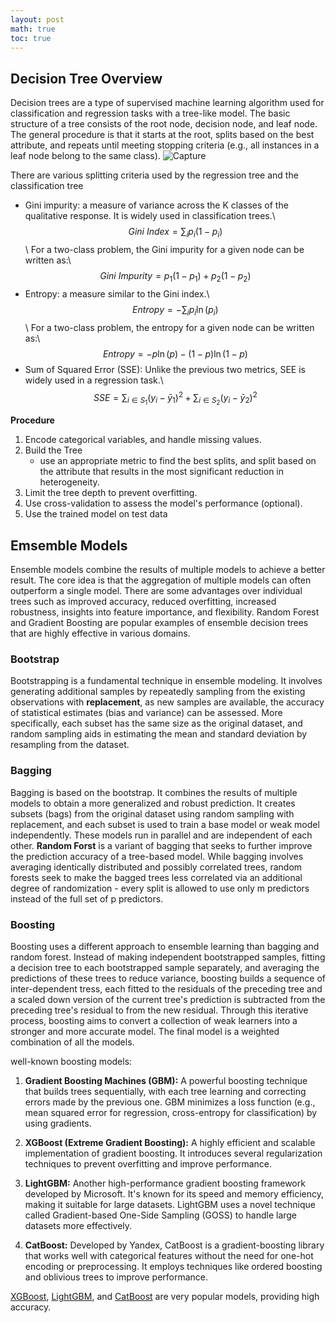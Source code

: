 ```yaml
---
layout: post
math: true
toc: true
---
```

## Decision Tree Overview
Decision trees are a type of supervised machine learning algorithm used for classification and regression tasks with a tree-like model. The basic structure of a tree
consists of the root node, decision node, and leaf node. The general procedure is that it starts at the root, splits based on the best attribute, and repeats until 
meeting stopping criteria (e.g., all instances in a leaf node belong to the same class).
![Capture](https://github.com/zhiweilin27/zhiweilin27.github.io/assets/111717798/b0cbb83a-e5e7-4296-95b8-49ade8546f0c)


There are various splitting criteria used by the regression tree and the classification tree
- Gini impurity: a measure of variance across the K classes of the qualitative response. It is widely used in classification trees.\\
$$
Gini\ Index = \sum_{i} p_{i}(1-p_{i})
$$\\
For a two-class problem, the Gini impurity for a given node can be written as:\\
$$
Gini\ Impurity = p_{1}(1-p_{1}) + p_{2}(1-p_{2})
$$
- Entropy: a measure similar to the Gini index.\\
$$Entropy = -\sum_{i} p_{i} \ln(p_{i})$$\\
For a two-class problem, the entropy for a given node can be written as:\\
$$Entropy = -p \ln(p) - (1 - p) \ln(1 - p)$$ 
- Sum of Squared Error (SSE): Unlike the previous two metrics, SEE is widely used in a regression task.\\
$$SSE = \sum_{i \in S_{1}} (y_{i} - \bar{y}_{1})^{2} + \sum_{i \in S_{2}} (y_{i} - \bar{y}_{2})^{2}$$

**Procedure**
1. Encode categorical variables, and handle missing values.
2. Build the Tree
   - use an appropriate metric to find the best splits, and split based on the attribute that results in the most significant reduction in heterogeneity.
3. Limit the tree depth to prevent overfitting.
4. Use cross-validation to assess the model's performance (optional).
5. Use the trained model on test data

## Emsemble Models
Ensemble models combine the results of multiple models to achieve a better result. The core idea is that the aggregation of multiple models can often outperform a single model. There are 
some advantages over individual trees such as improved accuracy, reduced overfitting, increased robustness, insights into feature importance, and flexibility. Random Forest and Gradient Boosting are popular examples of ensemble decision trees that are highly effective in various domains.

### Bootstrap
Bootstrapping is a fundamental technique in ensemble modeling. It involves generating additional samples by repeatedly sampling from the existing observations with **replacement**, as new samples are available, the accuracy of statistical estimates (bias and variance) can be assessed. 
More specifically, each subset has the same size as the original dataset, and random sampling aids in estimating the mean and standard deviation by resampling from the dataset.

### Bagging
Bagging is based on the bootstrap. It combines the results of multiple models to obtain a more generalized and robust prediction. It creates subsets (bags) from the original dataset using random sampling with replacement, and each subset is used to train a base model or weak model independently. These models run in parallel and are independent of each other.
**Random Forst** is a variant of bagging that seeks to further improve the prediction accuracy of a tree-based model. While bagging involves averaging identically distributed and possibly correlated trees, random forests seek to make the bagged trees less correlated via an additional degree of randomization - every split is allowed to use only m predictors instead of the full set of p predictors. 

### Boosting
Boosting uses a different approach to ensemble learning than bagging and random forest. Instead of making independent bootstrapped samples, fitting a decision tree to each bootstrapped sample separately, and averaging the predictions of these trees to reduce variance, boosting builds a sequence of inter-dependent tress, each fitted to the residuals of the preceding tree and a scaled down version of the current tree's prediction is subtracted from the preceding tree's residual to from the new residual. 
Through this iterative process, boosting aims to convert a collection of weak learners into a stronger and more accurate model. The final model is a weighted combination of all the models.

well-known boosting models:

1. **Gradient Boosting Machines (GBM):** A powerful boosting technique that builds trees sequentially, with each tree learning and correcting errors made by the previous one. GBM minimizes a loss function (e.g., mean squared error for regression, cross-entropy for classification) by using gradients.

2. **XGBoost (Extreme Gradient Boosting):** A highly efficient and scalable implementation of gradient boosting. It introduces several regularization techniques to prevent overfitting and improve performance.
   
3. **LightGBM:** Another high-performance gradient boosting framework developed by Microsoft. It's known for its speed and memory efficiency, making it suitable for large datasets. LightGBM uses a novel technique called Gradient-based One-Side Sampling (GOSS) to handle large datasets more effectively.

4. **CatBoost:** Developed by Yandex, CatBoost is a gradient-boosting library that works well with categorical features without the need for one-hot encoding or preprocessing. It employs techniques like ordered boosting and oblivious trees to improve performance.

[XGBoost](https://arxiv.org/pdf/1603.02754.pdf), [LightGBM](https://proceedings.neurips.cc/paper_files/paper/2017/file/6449f44a102fde848669bdd9eb6b76fa-Paper.pdf), and [CatBoost](https://arxiv.org/pdf/1706.09516.pdf) are very popular models, providing high accuracy. 
